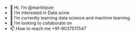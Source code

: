 - 👋 Hi, I’m @martinjoze
- 👀 I’m interested in Data scine
- 🌱 I’m currently learning data science and machine learning
- 💞️ I’m looking to collaborate on 
- 📫 How to reach me +91-9037517547

<!---
martinjoze/martinjoze is a ✨ special ✨ repository because its `README.md` (this file) appears on your GitHub profile.
You can click the Preview link to take a look at your changes.
--->
